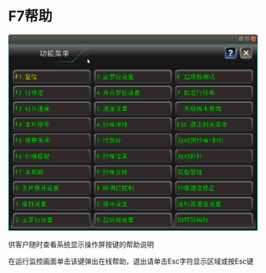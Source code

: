 # F7帮助

![](../.gitbook/assets/bang-zhu.png)

供客户随时查看系统显示操作屏按键的帮助说明

在运行监控画面单击该键弹出在线帮助，退出请单击Esc字符显示区域或按Esc键

